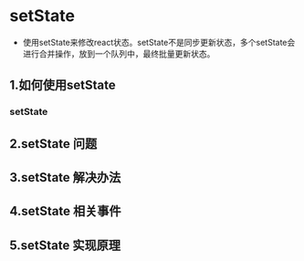 # setState 
- 使用setState来修改react状态。setState不是同步更新状态，多个setState会进行合并操作，放到一个队列中，最终批量更新状态。
## 1.如何使用setState


### setState
## 2.setState 问题

## 3.setState 解决办法

## 4.setState 相关事件


## 5.setState 实现原理



